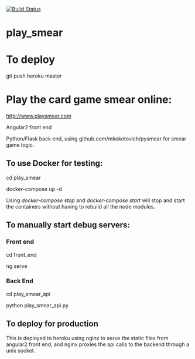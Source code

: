 [![Build Status](https://travis-ci.org/mkokotovich/play_smear.svg?branch=master)](https://travis-ci.org/mkokotovich/play_smear)
# play\_smear

# To deploy
git push heroku master

# Play the card game smear online:
http://www.playsmear.com

Angular2 front end

Python/Flask back end, using github.com/mkokotovich/pysmear for smear game logic.

## To use Docker for testing:
cd play_smear

docker-compose up -d

Using _docker-compose stop_ and _docker-compose start_ will stop and start the containers without having to rebuild all the node modules.

## To manually start debug servers:
### Front end
cd front\_end

ng serve

### Back End
cd play\_smear\_api

python play_smear_api.py

## To deploy for production
This is deployed to heroku using nginx to serve the static files from angular2 front end, and nginx proxies the api calls to the backend through a unix socket.  
